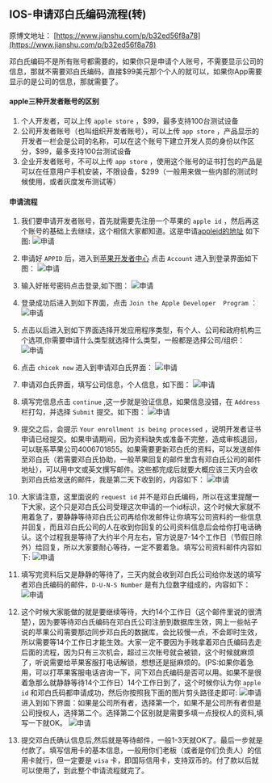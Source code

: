 ## IOS-申请邓白氏编码流程(转)
原博文地址： [https://www.jianshu.com/p/b32ed56f8a78](https://www.jianshu.com/p/b32ed56f8a78)

邓白氏编码不是所有账号都需要的，如果你只是申请个人账号，不需要显示公司的信息，那就不需要邓白氏编码，直接$99美元那个个人的就可以，如果你App需要显示的是公司的信息，那就需要了。

#### apple三种开发者账号的区别
1. 个人开发者，可以上传 `apple store` ，$99，最多支持100台测试设备
1. 公司开发者账号（也叫组织开发者账号），可以上传 `app store` ，产品显示的开发者一栏会是公司的名称，可以在这个账号下建立开发人员的身份以作区分，$99，最多支持100台测试设备
1. 企业开发者账号，不可以上传 `app store` ，使用这个账号的证书打包的产品是可以在任意用户手机安装，不限设备，$299（一般用来做一些内部的测试时候使用，或者灰度发布测试等）

#### 申请流程
1. 我们要申请开发者账号，首先就需要先注册一个苹果的 `apple id` ，然后再这个账号的基础上去继续，这个相信大家都知道。这是申请[appleid的地址](https://appleid.apple.com/account) 如下图:
![申请](/images/随笔/IOS-申请邓白氏编码流程/apply_01.png "申请")

1. 申请好 `APPID` 后，进入到[苹果开发者中心](http://https://developer.apple.com/) 点击 `Account` 进入到登录界面如下图：
![申请](/images/随笔/IOS-申请邓白氏编码流程/apply_02.png "申请")

1. 输入好账号密码点击登录,如下图：
![申请](/images/随笔/IOS-申请邓白氏编码流程/apply_03.png "申请")

1. 登录成功后进入到如下界面，点击 `Join the Apple Developer  Program` ：
![申请](/images/随笔/IOS-申请邓白氏编码流程/apply_04.png "申请")

1. 点击以后进入到如下界面选择开发应用程序类型，有个人、公司和政府机构三个选项,你需要申请什么类型就选择什么类型，一般都是选择公司/组织：
![申请](/images/随笔/IOS-申请邓白氏编码流程/apply_05.png "申请")

1. 点击 `chicek now` 进入到申请邓白氏界面：
![申请](/images/随笔/IOS-申请邓白氏编码流程/apply_06.png "申请")

1. 申请邓白氏界面，填写公司信息，个人信息，如下图：
![申请](/images/随笔/IOS-申请邓白氏编码流程/apply_07.png "申请")

1. 填写完信息点击 `continue` ,这一步就是验证信息，如果信息没错，在 `Address` 栏打勾，并选择 `Submit` 提交。如下图：
![申请](/images/随笔/IOS-申请邓白氏编码流程/apply_08.jpg "申请")

1. 提交之后，会提示 `Your enrollment is being processed` ，说明开发者证书申请已经提交。如果申请期间，因为资料缺失或准备不完整，造成审核退回，可以联系苹果公司4006701855。如果需要更新邓白氏的资料，可以发送邮件至邓白氏（若需要邓白氏协助，一般苹果回复的邮件里含有邓白氏公司的邮件地址），可以用中文或英文撰写邮件。这些都完成后就要大概应该三天内会收到邓白氏给发送的邮件，我是第二天下收到的，内容如下：
![申请](/images/随笔/IOS-申请邓白氏编码流程/apply_09.png "申请")

1. 大家请注意，这里面说的 `request id` 并不是邓白氏编码，所以在这里提醒一下大家，这个只是邓白氏公司受理这次申请的一个id标识，这个时候大家就不用着急了，要静静等待邓白氏公司再给你发邮件让你填写公司资料的一些信息并回复，而且邓白氏公司的人在收到你回复的公司资料信息后会给你打电话确认。这个过程我是等待了大约半个月左右，官方说是7-14个工作日（节假日除外）给回复，所以大家要耐心等待，一定不要着急。填写公司资料邮件内容如下:
![申请](/images/随笔/IOS-申请邓白氏编码流程/apply_10.png "申请")

1.  填写完资料后又是静静的等待了，三天内就会收到邓白氏公司给你发送的填写者邓白氏编码的邮件，`D-U-N-S Number` 是有九位数字组成的，内容如下：
![申请](/images/随笔/IOS-申请邓白氏编码流程/apply_11.png "申请")

1. 这个时候大家能做的就是要继续等待，大约14个工作日（这个邮件里说的很清楚），因为要等待邓白氏编码在邓白氏公司注册到数据库生效，网上一些帖子说的苹果公司需要那边同步邓白氏的数据库，会比较慢一点，不会即时生效，所以需要等14个工作日才能生效。大家一定不要因为手贱拿着邓白氏编码去走后面的流程，因为只有三次机会，超过三次账号就会被锁，这个时候就麻烦了，听说需要给苹果客服打电话解锁，想想还是挺麻烦的。(PS:如果你着急用，可以打苹果客服电话咨询一下，问下邓白氏编码是否可以用。如果不是很着急那么就静静等待14个工作日）14个工作日到了，这个时候你认为你 `apple id` 和邓白氏码都申请成功，然后你按照我下面的图片剪头路径走即可:
![申请](/images/随笔/IOS-申请邓白氏编码流程/apply_12.png "申请")
进入到如下界面：如果是公司所有者，选择第一个，如果不是公司所有者但是公司授权人，选择第二个。选择第二个区别就是需要多填一点授权人的资料,填写一下就OK。
![申请](/images/随笔/IOS-申请邓白氏编码流程/apply_13.png "申请")

1. 提交邓白氏确认信息后,然后就是等待邮件，一般1-3天就OK了。最后一步就是付款了。填写信用卡的基本信息，一般用你们老板（或者是你们负责人）的信用卡就行，但一定要是 `visa` 卡，即国际信用卡，支持双币的。付了款以后就可以使用了，到此整个申请流程就完了。

